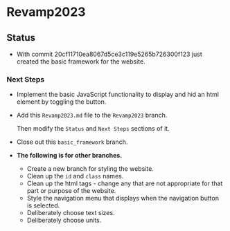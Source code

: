 # Revamp2023

## Status

* With commit 20cf11710ea8067d5ce3c119e5265b726300f123 just created the basic framework for the website.

### Next Steps

* Implement the basic JavaScript functionality to display and hid an html element by toggling the button.

* Add this `Revamp2023.md` file to the `Revamp2023` branch.

    Then modify the `Status` and `Next Steps` sections of it.

* Close out this `basic_framework` branch.

* **The following is for other branches.**
    * Create a new branch for styling the website.
    * Clean up the `id` and `class` names.
    * Clean up the html tags - change any that are not appropriate for that part or purpose of the website.
    * Style the navigation menu that displays when the navigation button is selected.
    * Deliberately choose text sizes.
    * Deliberately choose units.